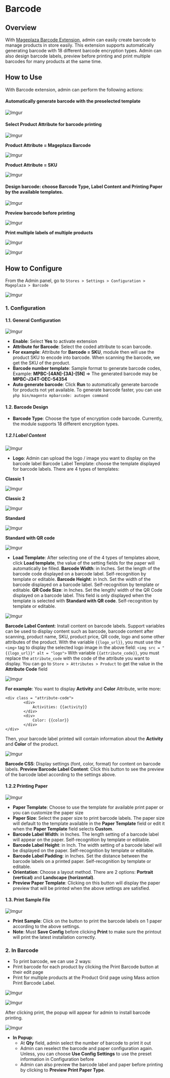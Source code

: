 # Barcode

## Overview

With [Mageplaza Barcode Extension](https://www.mageplaza.com/magento-2-barcode/), admin can easily create barcode to manage products in store easily. This extension supports automatically generating barcode with 18 different barcode encryption types. Admin can also design barcode labels, preview before printing and print multiple barcodes for many products at the same time.

## How to Use

With Barcode extension, admin can perform the following actions:

#### Automatically generate barcode with the preselected template

![Imgur](https://i.imgur.com/gFKPzG4.png)

#### Select Product Attribute for barcode printing

![Imgur](https://i.imgur.com/2Pv0qtK.png)

**Product Attribute = Mageplaza Barcode**

![Imgur](https://i.imgur.com/NbisV0e.png)

**Product Attribute = SKU**

![Imgur](https://i.imgur.com/67QNYoT.png)

#### Design barcode: choose **Barcode Type**, **Label Content** and **Printing Paper** by the available templates. 

![Imgur](https://i.imgur.com/n8wMo8U.png)

**Preview barcode before printing**

![Imgur](https://i.imgur.com/uJ2jqg0.png)

**Print multiple labels of multiple products**

![Imgur](https://i.imgur.com/98FIHtP.png)

![Imgur](https://i.imgur.com/ldshDpZ.png)

## How to Configure
From the Admin panel, go to `Stores > Settings > Configuration > Mageplaza > Barcode`

![Imgur](https://i.imgur.com/14SpuRK.png)

### 1. Configuration
#### 1.1. General Configuration

![Imgur](https://i.imgur.com/0vddXyX.png)

- **Enable**: Select **Yes** to activate extension
- **Attribute for Barcode**: Select the coded attribute to scan barcode.
- **For example**: Attribute for **Barcode = SKU**, module then will use the product SKU to encode into barcode. When scanning the barcode, we get the SKU of the product.
- **Barcode number template**: Sample format to generate barcode codes, Example: **MPBC-[4AN]-[3A]-[5N]** => The generated barcode may be **MPBC-J34T-OEC-54354**
- **Auto generate barcode**: Click **Run** to automatically generate barcode for products not yet available. To generate barcode faster, you can use `php bin/magento mpbarcode: autogen command`


#### 1.2. Barcode Design
- **Barcode Type**: Choose the type of encryption code barcode. Currently, the module supports 18 different encryption types.

##### 1.2.1 Label Content

![Imgur](https://i.imgur.com/QGLyFjR.png)

- **Logo**: Admin can upload the logo / image you want to display on the barcode label
Barcode Label Template: choose the template displayed for barcode labels. There are 4 types of templates:

**Classic 1**

![Imgur](https://i.imgur.com/zIMibGF.png)

**Classic 2**

![Imgur](https://i.imgur.com/XOdcdxv.png)

**Standard**

![Imgur](https://i.imgur.com/KTOedWT.png)

**Standard with QR code**

![Imgur](https://i.imgur.com/VzRDf0B.png)

- **Load Template**: After selecting one of the 4 types of templates above, click **Load template**, the value of the setting fields for the paper will automatically be filled.
**Barcode Width**: in Inches. Set the length of the barcode code displayed on a barcode label. Self-recognition by template or editable.
**Barcode Height**: in Inch. Set the width of the barcode displayed on a barcode label. Self-recognition by template or editable.
**QR Code Size**: in Inches. Set the length/ width of the QR Code displayed on a barcode label. This field is only displayed when the template is selected with **Standard with QR code**. Self-recognition by template or editable.

![Imgur](https://i.imgur.com/INt6gTE.png)

**Barcode Label Content**: Install content on barcode labels. Support variables can be used to display content such as barcode, barcode content after scanning, product name, SKU, product price, QR code, logo and some other attributes of the product.
With the variable `{{logo_url}}`, you must use the `<img>` tag to display the selected logo image in the above field: `<img src = "{{logo_url}}" alt = "logo">`
With variable `{{attribute_code}}`, you must replace the `attribute_code` with the code of the attribute you want to display. You can go to `Store > Attributes > Product` to get the value in the **Attribute Code** field

![Imgur](https://i.imgur.com/7tvu8vS.png)

**For example**: You want to display **Activity** and **Color** Attribute, write more:

```
<div class = "attribute-code">
        <div>
            Activities: {{activity}}
        </div>
        <div>
            Color: {{color}}
        </div>
</div>
```
Then, your barcode label printed will contain information about the **Activity** and **Color** of the product.

![Imgur](https://i.imgur.com/bUEFP7g.png)

**Barcode CSS**: Display settings (font, color, format) for content on barcode labels.
**Preview Barcode Label Content**: Click this button to see the preview of the barcode label according to the settings above.

#### 1.2.2 Printing Paper

![Imgur](https://i.imgur.com/HfC5BaL.png)

- **Paper Template**: Choose to use the template for available print paper or you can customize the paper size
- **Paper Size**: Select the paper size to print barcode labels. The paper size will default to the template available in the **Paper Template** field or edit it when the **Paper Template** field selects **Custom**.
- **Barcode Label Width**: in Inches. The length setting of a barcode label will appear on the paper. Self-recognition by template or editable.
- **Barcode Label Height**: in Inch. The width setting of a barcode label will be displayed on the paper. Self-recognition by template or editable.
- **Barcode Label Padding**: in Inches. Set the distance between the barcode labels on a printed paper. Self-recognition by template or editable.
- **Orientation**: Choose a layout method. There are 2 options: **Portrait (vertical)** and **Landscape (horizontal)**.
- **Preview Paper Template**: Clicking on this button will display the paper preview that will be printed when the above settings are satisfied.

#### 1.3. Print Sample File

![Imgur](https://i.imgur.com/cMd993y.png)

- **Print Sample**: Click on the button to print the barcode labels on 1 paper according to the above settings.
- **Note**: Must **Save Config** before clicking **Print** to make sure the printout will print the latest installation correctly.

### 2. In Barcode
- To print barcode, we can use 2 ways:
- Print barcode for each product by clicking the Print Barcode button at their edit page
- Print for multiple products at the Product Grid page using Mass action Print Barcode Label.

![Imgur](https://i.imgur.com/pLDN8DN.png)

![Imgur](https://i.imgur.com/tiMRT5E.png)

After clicking print, the popup will appear for admin to install barcode printing.

![Imgur](https://i.imgur.com/RRzlhpM.png)

- **In Popup**:
  - At **Qty** field, admin select the number of barcode to print it out 
  - Admin can reselect the barcode and paper configuration again. Unless, you can choose **Use Config Settings** to use the preset information in Configuration before
  - Admin can also preview the barcode label and paper before printing by clicking to **Preview Print Paper Type**.

